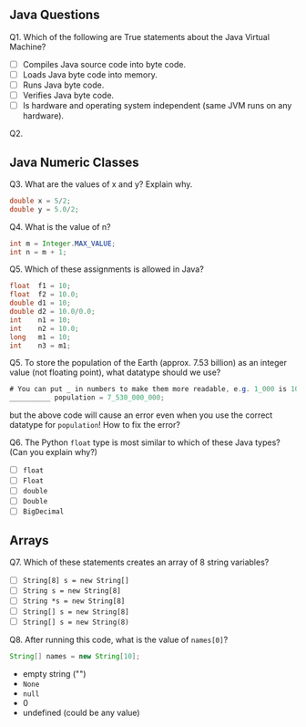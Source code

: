 ## Java Questions

Q1. Which of the following are True statements about the Java Virtual Machine?
* [ ] Compiles Java source code into byte code.
* [ ] Loads Java byte code into memory.
* [ ] Runs Java byte code.
* [ ] Verifies Java byte code.
* [ ] Is hardware and operating system independent (same JVM runs on any hardware).

Q2. 


## Java Numeric Classes

Q3. What are the values of x and y?  Explain why.
```java
double x = 5/2;
double y = 5.0/2;
```

Q4. What is the value of n?
```java
int m = Integer.MAX_VALUE;
int n = m + 1;
```

Q5. Which of these assignments is allowed in Java?
```java
float  f1 = 10;
float  f2 = 10.0;
double d1 = 10;
double d2 = 10.0/0.0;
int    n1 = 10;
int    n2 = 10.0;
long   m1 = 10;
int    n3 = m1;
```

Q5. To store the population of the Earth (approx. 7.53 billion) as an integer value (not floating point), what datatype should we use?
```java
# You can put _ in numbers to make them more readable, e.g. 1_000 is 1000.
__________ population = 7_530_000_000;
```
but the above code will cause an error even when you use the correct datatype for `population`!  How to fix the error?

Q6. The Python `float` type is most similar to which of these Java types? (Can you explain why?)

* [ ] `float`
* [ ] `Float`
* [ ] `double`
* [ ] `Double`
* [ ] `BigDecimal`

## Arrays

Q7. Which of these statements creates an array of 8 string variables?
* [ ] `String[8] s = new String[]`
* [ ] `String s = new String[8]`
* [ ] `String *s = new String[8]`
* [ ] `String[] s = new String[8]`
* [ ] `String[] s = new String(8)`

Q8. After running this code, what is the value of `names[0]`?
```java
String[] names = new String[10];
```
* empty string ("")
* `None`
* `null`
* 0
* undefined (could be any value)


